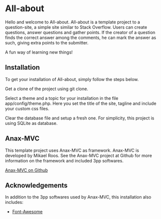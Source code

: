 All-about
=========

Hello and welcome to All-about. All-about is a template project to a question-site, a simple site similar to Stack Overflow. Users can create questions, answer questions and gather points. If the creator of a question finds the correct answer among the comments, he can mark the answer as such, giving extra points to the submitter. 

A fun way of learning new things! 

Installation
------------

To get your installation of All-about, simply follow the steps below. 

Get a clone of the project using git clone. 

Select a theme and a topic for your installation in the file app/config/theme.php. Here you set the title of the site, tagline and include your custom css files. 

Clear the database file and setup a fresh one. For simplicity, this project is using SQLite as database. 

Anax-MVC
--------

This template project uses Anax-MVC as framework. Anax-MVC is developed by Mikael Roos. See the Anax-MVC project at Github for more information on the framework and included 3pp softwares. 

[Anax-MVC on Github](https://github.com/mosbth/Anax-MVC)

Acknowledgements
----------------

In addition to the 3pp softwares used by Anax-MVC, this installation also includes: 

* [Font-Awesome](http://fortawesome.github.io/Font-Awesome/) 